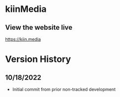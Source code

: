 # kiinMedia
## View the website live
https://kiin.media


# Version History

## 10/18/2022

* Initial commit from prior non-tracked development